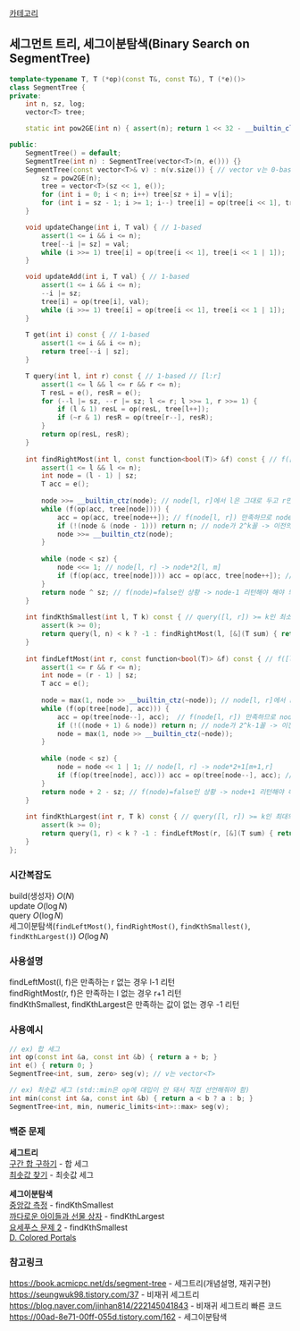 [카테고리](/README.md)
## 세그먼트 트리, 세그이분탐색(Binary Search on SegmentTree)
```cpp
template<typename T, T (*op)(const T&, const T&), T (*e)()>
class SegmentTree {
private:
    int n, sz, log;
    vector<T> tree;

    static int pow2GE(int n) { assert(n); return 1 << 32 - __builtin_clz(n) - !(n & ~-n); }

public:
    SegmentTree() = default;
    SegmentTree(int n) : SegmentTree(vector<T>(n, e())) {}
    SegmentTree(const vector<T>& v) : n(v.size()) { // vector v는 0-based로 넘겨주지만 이후 update, query 등은 1-based로 하게 됨에 주의
        sz = pow2GE(n);
        tree = vector<T>(sz << 1, e());
        for (int i = 0; i < n; i++) tree[sz + i] = v[i];
        for (int i = sz - 1; i >= 1; i--) tree[i] = op(tree[i << 1], tree[i << 1 | 1]); 
    }

    void updateChange(int i, T val) { // 1-based
        assert(1 <= i && i <= n);
        tree[--i |= sz] = val;
        while (i >>= 1) tree[i] = op(tree[i << 1], tree[i << 1 | 1]); 
    }

    void updateAdd(int i, T val) { // 1-based
        assert(1 <= i && i <= n);
        --i |= sz;
        tree[i] = op(tree[i], val);
        while (i >>= 1) tree[i] = op(tree[i << 1], tree[i << 1 | 1]); 
    }
    
    T get(int i) const { // 1-based
        assert(1 <= i && i <= n);
        return tree[--i | sz];
    }

    T query(int l, int r) const { // 1-based // [l:r]
        assert(1 <= l && l <= r && r <= n);
        T resL = e(), resR = e();
        for (--l |= sz, --r |= sz; l <= r; l >>= 1, r >>= 1) {
            if (l & 1) resL = op(resL, tree[l++]);
            if (~r & 1) resR = op(tree[r--], resR);
        }
        return op(resL, resR);
    }
    
    int findRightMost(int l, const function<bool(T)> &f) const { // f([l:r]) = true인 최대의 r을 찾음, l과 r 둘 다 1-based // 만족하는 r이 없다면 l-1리턴
        assert(1 <= l && l <= n);
        int node = (l - 1) | sz;
        T acc = e();
        
        node >>= __builtin_ctz(node); // node[l, r]에서 l은 그대로 두고 r만 최대한 오른쪽으로 이동
        while (f(op(acc, tree[node]))) {
            acc = op(acc, tree[node++]); // f(node[l, r]) 만족하므로 node+1[r+1, ...]로 이동
            if (!(node & (node - 1))) return n; // node가 2^k꼴 -> 이전의 node-1=2^k-1[l,r=n]꼴
            node >>= __builtin_ctz(node);
        }
        
        while (node < sz) {
            node <<= 1; // node[l, r] -> node*2[l, m]
            if (f(op(acc, tree[node]))) acc = op(acc, tree[node++]); // [m + 1, r]
        }
        return node ^ sz; // f(node)=false인 상황 -> node-1 리턴해야 해야 되서 (node - 1 - sz) -> 1-based로 (node - sz)
    }
    
    int findKthSmallest(int l, T k) const { // query([l, r]) >= k인 최소의 r 찾음, l과 r 둘 다 1-based // 즉, l에서부터 오른쪽으로 k번째 지점 찾는거
        assert(k >= 0);
        return query(l, n) < k ? -1 : findRightMost(l, [&](T sum) { return sum < k; }) + 1;
    }
    
    int findLeftMost(int r, const function<bool(T)> &f) const { // f([l:r]) = true인 최소의 l을 찾음, l과 r 둘 다 1-based // 만족하는 l이 없다면 r+1리턴
        assert(1 <= r && r <= n);
        int node = (r - 1) | sz;
        T acc = e();
    
        node = max(1, node >> __builtin_ctz(~node)); // node[l, r]에서 r은 그대로 두고 l만 최대한 왼쪽으로 이동, 최대로 이동한 게 루트여야 되므로 0이 되면 1로 바꿔줌
        while (f(op(tree[node], acc))) {
            acc = op(tree[node--], acc);  // f(node[l, r]) 만족하므로 node-1[..., l-1]로 이동
            if (!((node + 1) & node)) return n; // node가 2^k-1꼴 -> 이전의 node+1=2^k[l=1,r]꼴이었던 거
            node = max(1, node >> __builtin_ctz(~node));
        }
    
        while (node < sz) {
            node = node << 1 | 1; // node[l, r] -> node*2+1[m+1,r]
            if (f(op(tree[node], acc))) acc = op(tree[node--], acc); // [l, m]
        }
        return node + 2 - sz; // f(node)=false인 상황 -> node+1 리턴해야 해야 되서 (node + 1 - sz) -> 1-based로 (node + 2 - sz)
    }
    
    int findKthLargest(int r, T k) const { // query([l, r]) >= k인 최대의 l 찾음, l과 r 둘 다 1-based // 즉, r에서부터 왼쪽으로 k번째 지점 찾는거
        assert(k >= 0);
        return query(1, r) < k ? -1 : findLeftMost(r, [&](T sum) { return sum < k; }) - 1;
    }    
};
```
### 시간복잡도
build(생성자) $O(N)$   
update $O(\log{N})$   
query $O(\log{N})$   
세그이분탐색(`findLeftMost()`, `findRightMost()`, `findKthSmallest()`, `findKthLargest()`) $O(\log{N})$   

### 사용설명
findLeftMost(l, f)은 만족하는 r 없는 경우 l-1 리턴   
findRightMost(r, f)은 만족하는 l 없는 경우 r+1 리턴   
findKthSmallest, findKthLargest은 만족하는 값이 없는 경우 -1 리턴   

### 사용예시
```cpp
// ex) 합 세그
int op(const int &a, const int &b) { return a + b; }
int e() { return 0; }
SegmentTree<int, sum, zero> seg(v); // v는 vector<T>

// ex) 최솟값 세그 (std::min은 op에 대입이 안 돼서 직접 선언해줘야 함)
int min(const int &a, const int &b) { return a < b ? a : b; }
SegmentTree<int, min, numeric_limits<int>::max> seg(v);
```

### 백준 문제
__세그트리__   
[구간 합 구하기](https://www.acmicpc.net/problem/2042) - 합 세그   
[최솟값 찾기](https://www.acmicpc.net/problem/11003) - 최솟값 세그   

__세그이분탐색__   
[중앙값 측정](https://www.acmicpc.net/problem/9426) - findKthSmallest   
[까다로운 아이들과 선물 상자](https://www.acmicpc.net/problem/23760) - findKthLargest   
[요세푸스 문제 2](https://www.acmicpc.net/problem/1168) - findKthSmallest   
[D. Colored Portals](https://codeforces.com/contest/2004/problem/D)   

### 참고링크
https://book.acmicpc.net/ds/segment-tree - 세그트리(개념설명, 재귀구현)    
https://seungwuk98.tistory.com/37 - 비재귀 세그트리   
https://blog.naver.com/jinhan814/222145041843 - 비재귀 세그트리 빠른 코드   
https://00ad-8e71-00ff-055d.tistory.com/162 - 세그이분탐색   